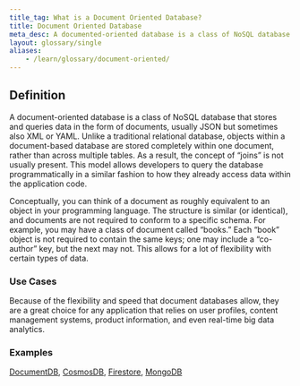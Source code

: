 ```yaml
---
title_tag: What is a Document Oriented Database?
title: Document Oriented Database
meta_desc: A documented-oriented database is a class of NoSQL database that stores and queries data in the form of documents, usually JSON.
layout: glossary/single
aliases:
    - /learn/glossary/document-oriented/
---
```


## Definition

A document-oriented database is a class of NoSQL database that stores and queries data in the form of documents, usually JSON but sometimes also XML or YAML. Unlike a traditional relational database, objects within a document-based database are stored completely within one document, rather than across multiple tables. As a result, the concept of “joins” is not usually present. This model allows developers to query the database programmatically in a similar fashion to how they already access data within the application code.

Conceptually, you can think of a document as roughly equivalent to an object in your programming language. The structure is similar (or identical), and documents are not required to conform to a specific schema. For example, you may have a class of document called “books.” Each “book” object is not required to contain the same keys; one may include a “co-author” key, but the next may not. This allows for a lot of flexibility with certain types of data.

### Use Cases

Because of the flexibility and speed that document databases allow, they are a great choice for any application that relies on user profiles, content management systems, product information, and even real-time big data analytics.

### Examples

[DocumentDB](https://aws.amazon.com/documentdb/), [CosmosDB](https://azure.microsoft.com/en-us/services/cosmos-db/), [Firestore](https://firebase.google.com/docs/firestore), [MongoDB](https://www.mongodb.com/)
